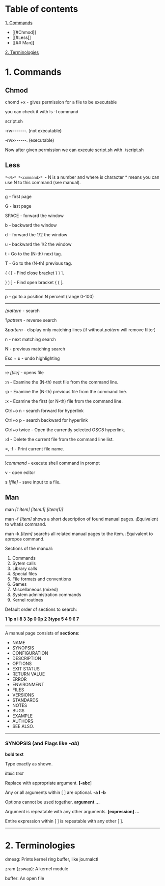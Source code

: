 # Table of contents 

 [1. Commands](#1.Commands)
 - [[#Chmod]]
- [[#Less]]
- [[## Man]]

[2. Terminologies](#2.Terminologies)

# 1. Commands 

## Chmod

chomd +x - gives permission for a file to be executable 

you can check it with ls -l command

script.sh

-rw-------. (not executable)

-rwx------. (executable)

Now after given permission we can execute script.sh with ./script.sh

## Less

`*<N>* *<command>* `- N is a number and where is character * means you can use N to this command (see manual).

---

g - first page

G - last page

SPACE - forward the window 

b - backward the window

d - forward the 1/2 the window

u - backward the 1/2 the window

t - Go to the (N-th) next tag.      

T - Go to the (N-th) previous tag.   

{  (  [ - Find close bracket } ) ].        

}  )  ] - Find open bracket { ( [.

---

p - go to a position N percent (range 0-100)

---

/*pattern* - search 

?*pattern* - reverse search

&*pattern* - display only matching lines (if without *pattern* will remove filter)

n - next matching search 

N - previous matching search

Esc + u - undo highlighting

---

:e *[file]* - opens file 

:n - Examine the (N-th) next file from the command line.                  

:p - Examine the (N-th) previous file from the command line.

:x - Examine the first (or N-th) file from the command line.

Ctrl+o n - search forward for hyperlink 

Ctrl+o p - search backward for hyperlink 

Ctrl+o twice - Open the currently selected OSC8 hyperlink.

:d - Delete the current file from the command line list.               

=, :f - Print current file name.

---

!*command* - execute shell command in prompt

v - open editor 

s *[file]* - save input to a file.

## Man

man *[1 item] [item.1] [item(1)]*

man -f *[item]*  shows a short description of found manual pages. ¡Equivalent to whatis command.

man -k *[item]*  searchs all related manual pages to the item. ¡Equivalent to apropos command.

Sections of the manual:

1. Commands
2. Sytem calls
3. Library calls
4. Special files
5. File formats and conventions
6. Games
7. Miscellaneous (mixed)
8. System administration commands
9. Kernel routines

Default order of sections to search:

**1 1p n l 8 3 3p 0 0p 2 3type 5 4 9 6 7**

---

A manual page consists of **sections:**

- NAME
- SYNOPSIS
- CONFIGURATION
- DESCRIPTION
- OPTIONS
- EXIT STATUS
- RETURN VALUE
- ERROR
- ENVIRONMENT
- FILES
- VERSIONS
- STANDARDS
- NOTES
- BUGS
- EXAMPLE
- AUTHORS
- SEE ALSO.

---

### SYNOPSIS (and Flags like *-ab*)

**bold text**

Type exactly as shown.

*italic text*

Replace with appropriate argument.
**[-abc**]

Any or all arguments within [ ] are optional.
**-a l -b**

Options cannot be used together.
**argument …**

Argument is repeatable with any other arguments.
**[expression] …**

Entire expression within [ ] is repeatable with any other [ ].

---

# 2. Terminologies

dmesg: Prints kernel ring buffer, like journalctl 

zram (zswap): A kernel module 

buffer: An open file